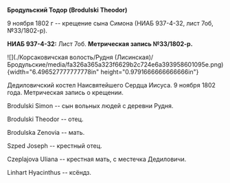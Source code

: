 **Бродульский Тодор (Brodulski Theodor)**

9 ноября 1802 г -- крещение сына Симона (НИАБ 937-4-32, лист 7об,
№33/1802-р).

**НИАБ 937-4-32:** Лист 7об. **Метрическая запись №33/1802-р.**

![](./Корсаковичская волость/Рудня (Лисинская)/Бродульские/media/fa326a365a323f6629b2c724e6a393958601095e.png){width="6.496527777777778in"
height="0.9791666666666666in"}

Дедиловичский костел Наисвятейшего Сердца Иисуса. 9 ноября 1802 года.
Метрическая запись о крещении.

Brodulski Simon -- сын вольных людей с деревни Рудня.

Brodulski Theodor -- отец.

Brodulska Zenovia -- мать.

Szped Joseph -- крестный отец.

Czeplajova Uliana -- крестная мать, с местечка Дедиловичи.

Linhart Hyacinthus -- ксёндз.
